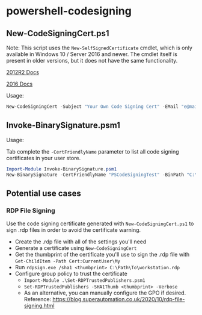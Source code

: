 # powershell-codesigning

## New-CodeSigningCert.ps1

Note: This script uses the `New-SelfSignedCertificate` cmdlet, which is only available in Windows 10 / Server 2016 and newer. The cmdlet itself is present in older versions, but it does not have the same functionality.

[2012R2 Docs](http://web.archive.org/web/20180220083248/https://docs.microsoft.com/en-us/powershell/module/pkiclient/new-selfsignedcertificate?view=winserver2012r2-ps) 

[2016 Docs](http://web.archive.org/web/20200215095145/https://docs.microsoft.com/en-us/powershell/module/pkiclient/new-selfsignedcertificate?view=win10-ps)

Usage:

```powershell
New-CodeSigningCert -Subject "Your Own Code Signing Cert" -EMail "e@mail.com" -PFXPassword "1234" -FriendlyName "PSCodeSigningTest" -CertValidYears 5
 ```
 
## Invoke-BinarySignature.psm1

Usage:

Tab complete the `-CertFriendlyName` parameter to list all code signing certificates in your user store.

```powershell
Import-Module Invoke-BinarySignature.psm1
New-BinarySignature -CertFriendlyName "PSCodeSigningTest" -BinPath "C:\Temp\Test-Signed.ps1"
```

## Potential use cases

### RDP File Signing
Use the code signing certificate generated with `New-CodeSigningCert.ps1` to sign .rdp files in order to avoid the certificate warning. 
- Create the .rdp file with all of the settings you'll need
- Generate a certificate using `New-CodeSigningCert`
- Get the thumbprint of the certificate you'll use to sign the .rdp file with `Get-ChildItem -Path Cert:CurrentUser\My`
- Run `rdpsign.exe /sha1 <thumbprint> C:\Path\To\workstation.rdp`
- Configure group policy to trust the certificate
	- `Import-Module .\Set-RDPTrustedPublishers.psm1`
	- `Set-RDPTrustedPublishers -SHA1Thumb <thumbprint> -Verbose`
	- As an alternative, you can manually configure the GPO if desired. Reference: https://blog.superautomation.co.uk/2020/10/rdp-file-signing.html
